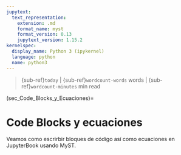 ```yaml
---
jupytext:
  text_representation:
    extension: .md
    format_name: myst
    format_version: 0.13
    jupytext_version: 1.15.2
kernelspec:
  display_name: Python 3 (ipykernel)
  language: python
  name: python3
---
```


> {sub-ref}`today` | {sub-ref}`wordcount-words` words | {sub-ref}`wordcount-minutes` min read

(sec_Code_Blocks_y_Ecuaciones)=
# Code Blocks y ecuaciones

Veamos como escrirbir bloques de código así como ecuaciones en JupyterBook usando MyST.

```{tableofcontents}
```